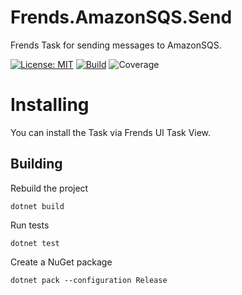 # Frends.AmazonSQS.Send
Frends Task for sending messages to AmazonSQS.

[![License: MIT](https://img.shields.io/badge/License-MIT-green.svg)](https://opensource.org/licenses/MIT) 
[![Build](https://github.com/FrendsPlatform/Frends.AmazonSQS/actions/workflows/Send_build_and_test_on_main.yml/badge.svg)](https://github.com/FrendsPlatform/Frends.AmazonSQS/actions)
![Coverage](https://app-github-custom-badges.azurewebsites.net/Badge?key=FrendsPlatform/Frends.AmazonSQS/Frends.AmazonSQS.Send|main)

# Installing

You can install the Task via Frends UI Task View.

## Building

Rebuild the project

`dotnet build`

Run tests

`dotnet test`

Create a NuGet package

`dotnet pack --configuration Release`